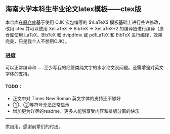 海南大学本科生毕业论文latex模板——ctex版
-----

本仓库在[原仓库](https://github.com/zoltarsun/hainuthesis)基于使用 CJK 宏包编写的 $\LaTeX$ 模板基础上进行些许修改，改用 ctex 并可以使用 XeLaTeX -> BibTeX -> XeLaTeX*2 的编译链进行编译（原仓库使用 LaTeX、BibTeX 和 dvipdfmx 或 pdfLaTeX 和 BibTeX 进行编译，效果完美，只是我个人不想用CJK）。

### 进度
可以正常编译和……至少写我的经管类纯文字的水水论文没问题。还需增强对英文字体的支持。

#### TODO：
- 正文中对 Times New Roman 英文字体的支持还不够好
- ①、②等符号无法正常显示
- 增加更为详尽的readme，更多人能够享受内容和排版分离的快乐

*****
供自用，感谢前辈们的付出。